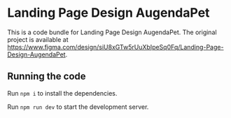 
  # Landing Page Design AugendaPet

  This is a code bundle for Landing Page Design AugendaPet. The original project is available at https://www.figma.com/design/siU8xGTw5rUuXbIpeSq0Fq/Landing-Page-Design-AugendaPet.

  ## Running the code

  Run `npm i` to install the dependencies.

  Run `npm run dev` to start the development server.
  